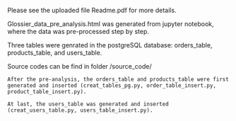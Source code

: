 Please see the uploaded file Readme.pdf for more details.

Glossier_data_pre_analysis.html was generated from jupyter notebook, where the data was pre-processed step by step.

Three tables were genrated in the postgreSQL database: orders_table, products_table, and users_table.

Source codes can be find in folder /source_code/ 

    After the pre-analysis, the orders_table and products_table were first generated and inserted (creat_tables_pg.py, order_table_insert.py, product_table_insert.py).

    At last, the users_table was generated and inserted (creat_users_table.py, users_table_insert.py).


